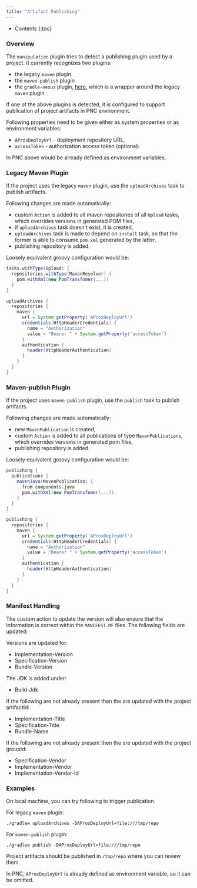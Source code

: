 ```yaml
---
title: "Artifact Publishing"
---
```


* Contents
{:toc}

### Overview

The `manipulation` plugin tries to detect a publishing plugin used by a project. It currently recognizes two plugins:

* the legacy `maven` plugin
* the `maven-publish` plugin
* the `gradle-nexus` plugin, [here](https://github.com/bmuschko/gradle-nexus-plugin), which is a wrapper around the legacy `maven` plugin

If one of the above plugins is detected, it is configured to support publication of project artifacts in PNC
environment.

Following properties need to be given either as system properties or as environment variables:

* `AProxDeployUrl` - deployment repository URL,
* `accessToken` - authorization access token (optional)

In PNC above would be already defined as environment variables.

### Legacy Maven Plugin

If the project uses the legacy `maven` plugin, use the `uploadArchives` task to publish artifacts.

Following changes are made automatically:

* custom `Action` is added to all maven repositories of all `Upload` tasks, which overrides versions in generated
  POM files,
* if `uploadArchives` task doesn't exist, it is created,
* `uploadArchives` task is made to depend on `install` task, so that the former is able to consume `pom.xml` generated
  by the latter,
* publishing repository is added.

Loosely equivalent groovy configuration would be:

```groovy
tasks.withType(Upload) {
  repositories.withType(MavenResolver) {
    pom.withXml(new PomTransfomer(...))
  }
}

uploadArchives {
  repositories {
    maven {
      url = System.getProperty('AProxDeployUrl')
      credentials(HttpHeaderCredentials) {
        name = "Authorization"
        value = "Bearer " + System.getProperty('accessToken')
      }
      authentication {
        header(HttpHeaderAuthentication)
      }
    }
  }
}

```

### Maven-publish Plugin

If the project uses `maven-publish` plugin, use the `publish` task to publish artifacts.

Following changes are made automatically:

* new `MavenPublication` is created,
* custom `Action` is added to all publications of type `MavenPublications`, which overrides versions in generated pom files,
* publishing repository is added.

Loosely equivalent groovy configuration would be:

```groovy
publishing {
  publications {
    mavenJava(MavenPublication) {
      from components.java
      pom.withXml(new PomTransfomer(...))
    }
  }
}

publishing {
  repositories {
    maven {
      url = System.getProperty('AProxDeployUrl')
      credentials(HttpHeaderCredentials) {
        name = "Authorization"
        value = "Bearer " + System.getProperty('accessToken')
      }
      authentication {
        header(HttpHeaderAuthentication)
      }
    }
  }
}
```

### Manifest Handling

The custom action to update the version will also ensure that the information is correct within the `MANIFEST.MF` files.
The following fields are updated:


Versions are updated for:
* Implementation-Version
* Specification-Version
* Bundle-Version

The JDK is added under:
* Build-Jdk

If the following are not already present then the are updated with the project artifactId:
* Implementation-Title
* Specification-Title
* Bundle-Name

If the following are not already present then the are updated with the project groupId:
* Specification-Vendor
* Implementation-Vendor
* Implementation-Vendor-Id

### Examples

On local machine, you can try following to trigger publication.

For legacy `maven` plugin:

```./gradlew uploadArchives -DAProxDeployUrl=file:///tmp/repo```

For `maven-publish` plugin:

```./gradlew publish -DAProxDeployUrl=file:///tmp/repo```

Project artifacts should be published in `/tmp/repo` where you can review them.

In PNC, `AProxDeployUrl` is already defined as environment variable, so it can be omitted.
